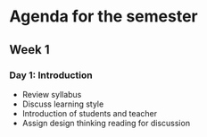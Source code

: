 # Agenda for the semester

## Week 1

### Day 1: Introduction

- Review syllabus
- Discuss learning style
- Introduction of students and teacher
- Assign design thinking reading for discussion
